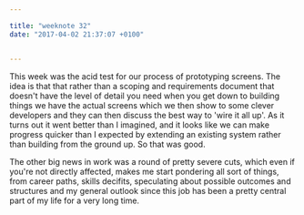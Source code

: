 ```yaml
---

title: "weeknote 32"
date: "2017-04-02 21:37:07 +0100"


---
```


This week was the acid test for our process of prototyping screens. The idea is that that rather than a scoping and requirements document that doesn't have the level of detail you need when you get down to building things we have the actual screens which we then show to some clever developers and they can then discuss the best way to 'wire it all up'. As it turns out it went better than I imagined, and it looks like we can make progress quicker than I expected by extending an existing system rather than building from the ground up. So that was good.

The other big news in work was a round of pretty severe cuts, which even if you're not directly affected, makes me start pondering all sort of things, from career paths, skills decifits, speculating about possible outcomes and structures and my general outlook since this job has been a pretty central part of my life for a very long time.
